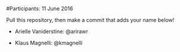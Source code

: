 #Participants: 11 June 2016

Pull this repository, then make a commit that adds your name below!

- Arielle Vaniderstine: @arirawr



















- Klaus Magnelli: @kmagnelli

